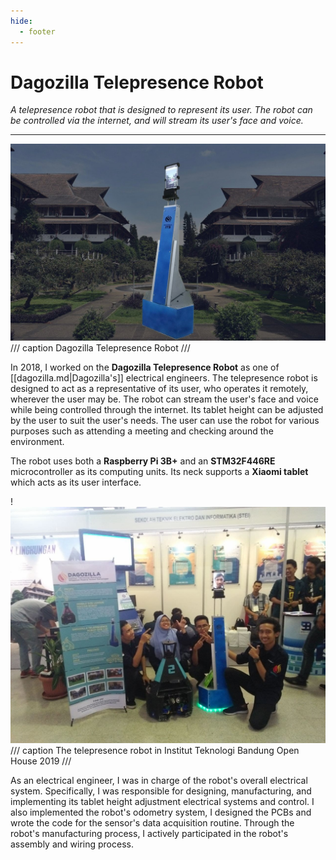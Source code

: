 ```yaml
---
hide:
  - footer
---
```


# Dagozilla Telepresence Robot

*A telepresence robot that is designed to represent its user. The robot can be controlled via the internet, and will stream its user's face and voice.*

---

![](../resources/projects/telepresence/p3mi-header.jpeg)
/// caption
Dagozilla Telepresence Robot
///

In 2018, I worked on the **Dagozilla Telepresence Robot** as one of [[dagozilla.md|Dagozilla's]] electrical engineers. The telepresence robot is designed to act as a representative of its user, who operates it remotely, wherever the user may be. The robot can stream the user's face and voice while being controlled through the internet. Its tablet height can be adjusted by the user to suit the user's needs. The user can use the robot for various purposes such as attending a meeting and checking around the environment.

The robot uses both a **Raspberry Pi 3B+** and an **STM32F446RE** microcontroller as its computing units. Its neck supports a **Xiaomi tablet** which acts as its user interface.

!![](../resources/projects/telepresence/p3mi-open-house.jpg)
/// caption
The telepresence robot in Institut Teknologi Bandung Open House 2019
///

As an electrical engineer, I was in charge of the robot's overall electrical system. Specifically, I was responsible for designing, manufacturing, and implementing its tablet height adjustment electrical systems and control. I also implemented the robot's odometry system, I designed the PCBs and wrote the code for the sensor's data acquisition routine. Through the robot's manufacturing process, I actively participated in the robot's assembly and wiring process.